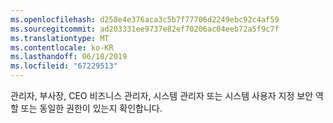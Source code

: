 ```yaml
---
ms.openlocfilehash: d258e4e376aca3c5b7f77706d2249ebc92c4af59
ms.sourcegitcommit: ad203331ee9737e82ef70206ac04eeb72a5f9c7f
ms.translationtype: MT
ms.contentlocale: ko-KR
ms.lasthandoff: 06/18/2019
ms.locfileid: "67229513"
---
```

관리자, 부사장, CEO 비즈니스 관리자, 시스템 관리자 또는 시스템 사용자 지정 보안 역할 또는 동일한 권한이 있는지 확인합니다.